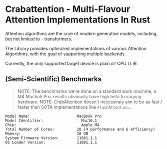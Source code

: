 # Crabattention - Multi-Flavour Attention Implementations In Rust

Attention algorithms are the core of modern generative models, including, but not limited to - transformers.

The Library provides optimized implementations of various Attention Algorithms, with the goal of supporting multiple backends.

Currently, the only supported target device is plain ol' CPU LLIR. 

## (Semi-Scientific) Benchmarks
> NOTE: The benchmarks we're done on a standard work machine, a M4 Macbok Pro. results obviously have high beta to varying hardware.
> NOTE: CrabAttention doesn't necessiraly aim to be as fast / faster than SOTA implementations like `FlashAttention`..
```
Model Name:	                    MacBook Pro
Model Identifier:	              Mac16,1
Chip:	                          Apple M4
Total Number of Cores:	        10 (4 performance and 6 efficiency)
Memory:	                        16 GB
System Firmware Version:       	11881.1.1
OS Loader Version:            	11881.1.1
```










